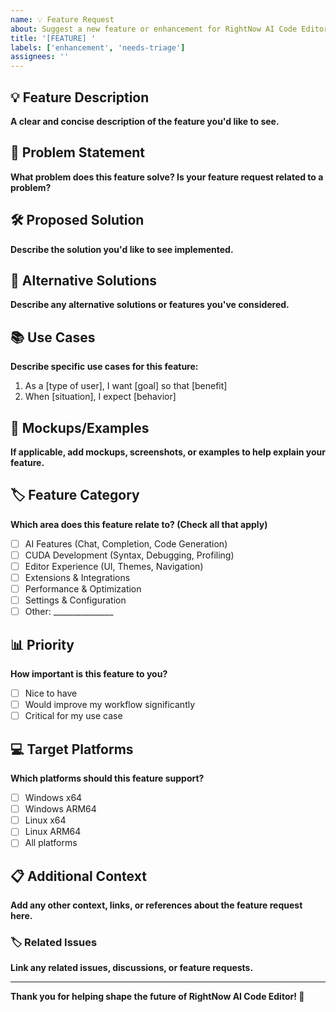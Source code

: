 ```yaml
---
name: 💡 Feature Request
about: Suggest a new feature or enhancement for RightNow AI Code Editor
title: '[FEATURE] '
labels: ['enhancement', 'needs-triage']
assignees: ''
---
```


## 💡 Feature Description

**A clear and concise description of the feature you'd like to see.**

## 🎯 Problem Statement

**What problem does this feature solve? Is your feature request related to a problem?**

## 🛠️ Proposed Solution

**Describe the solution you'd like to see implemented.**

## 🔄 Alternative Solutions

**Describe any alternative solutions or features you've considered.**

## 📚 Use Cases

**Describe specific use cases for this feature:**

1. As a [type of user], I want [goal] so that [benefit]
2. When [situation], I expect [behavior]

## 🎨 Mockups/Examples

**If applicable, add mockups, screenshots, or examples to help explain your feature.**

## 🏷️ Feature Category

**Which area does this feature relate to? (Check all that apply)**

- [ ] AI Features (Chat, Completion, Code Generation)
- [ ] CUDA Development (Syntax, Debugging, Profiling)
- [ ] Editor Experience (UI, Themes, Navigation)
- [ ] Extensions & Integrations
- [ ] Performance & Optimization
- [ ] Settings & Configuration
- [ ] Other: _______________

## 📊 Priority

**How important is this feature to you?**

- [ ] Nice to have
- [ ] Would improve my workflow significantly
- [ ] Critical for my use case

## 💻 Target Platforms

**Which platforms should this feature support?**

- [ ] Windows x64
- [ ] Windows ARM64
- [ ] Linux x64
- [ ] Linux ARM64
- [ ] All platforms

## 📋 Additional Context

**Add any other context, links, or references about the feature request here.**

### 🏷️ Related Issues

**Link any related issues, discussions, or feature requests.**

---

**Thank you for helping shape the future of RightNow AI Code Editor! 🚀**